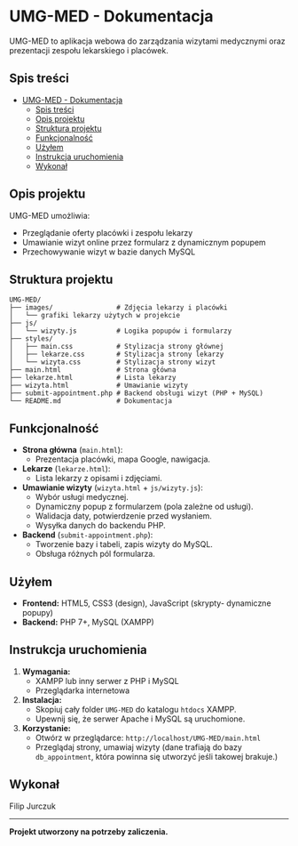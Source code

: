 # UMG-MED - Dokumentacja

UMG-MED to aplikacja webowa do zarządzania wizytami medycznymi oraz prezentacji zespołu lekarskiego i placówek.

## Spis treści
- [UMG-MED - Dokumentacja](#umg-med---dokumentacja)
  - [Spis treści](#spis-treści)
  - [Opis projektu](#opis-projektu)
  - [Struktura projektu](#struktura-projektu)
  - [Funkcjonalność](#funkcjonalność)
  - [Użyłem](#użyłem)
  - [Instrukcja uruchomienia](#instrukcja-uruchomienia)
  - [Wykonał](#wykonał)

## Opis projektu
UMG-MED umożliwia:
- Przeglądanie oferty placówki i zespołu lekarzy
- Umawianie wizyt online przez formularz z dynamicznym popupem
- Przechowywanie wizyt w bazie danych MySQL

## Struktura projektu
```
UMG-MED/
├── images/                # Zdjęcia lekarzy i placówki
│   └── grafiki lekarzy użytych w projekcie
├── js/
│   └── wizyty.js          # Logika popupów i formularzy
├── styles/
│   ├── main.css           # Stylizacja strony głównej
│   ├── lekarze.css        # Stylizacja strony lekarzy
│   └── wizyta.css         # Stylizacja strony wizyt
├── main.html              # Strona główna
├── lekarze.html           # Lista lekarzy
├── wizyta.html            # Umawianie wizyty
├── submit-appointment.php # Backend obsługi wizyt (PHP + MySQL)
└── README.md              # Dokumentacja
```

## Funkcjonalność
- **Strona główna** (`main.html`):
  - Prezentacja placówki, mapa Google, nawigacja.
- **Lekarze** (`lekarze.html`):
  - Lista lekarzy z opisami i zdjęciami.
- **Umawianie wizyty** (`wizyta.html` + `js/wizyty.js`):
  - Wybór usługi medycznej.
  - Dynamiczny popup z formularzem (pola zależne od usługi).
  - Walidacja daty, potwierdzenie przed wysłaniem.
  - Wysyłka danych do backendu PHP.
- **Backend** (`submit-appointment.php`):
  - Tworzenie bazy i tabeli, zapis wizyty do MySQL.
  - Obsługa różnych pól formularza.

## Użyłem
- **Frontend:** HTML5, CSS3 (design), JavaScript (skrypty- dynamiczne popupy)
- **Backend:** PHP 7+, MySQL (XAMPP)

## Instrukcja uruchomienia
1. **Wymagania:**
   - XAMPP lub inny serwer z PHP i MySQL
   - Przeglądarka internetowa
2. **Instalacja:**
   - Skopiuj cały folder `UMG-MED` do katalogu `htdocs` XAMPP.
   - Upewnij się, że serwer Apache i MySQL są uruchomione.
3. **Korzystanie:**
   - Otwórz w przeglądarce: `http://localhost/UMG-MED/main.html`
   - Przeglądaj strony, umawiaj wizyty (dane trafiają do bazy `db_appointment`, która powinna się utworzyć jeśli takowej brakuje.)

## Wykonał
Filip Jurczuk 

---

**Projekt utworzony na potrzeby zaliczenia.**
